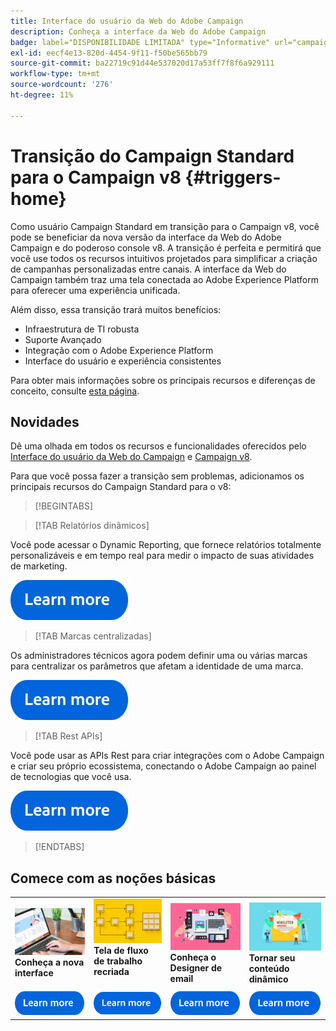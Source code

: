 ```yaml
---
title: Interface do usuário da Web do Adobe Campaign
description: Conheça a interface da Web do Adobe Campaign
badge: label="DISPONIBILIDADE LIMITADA" type="Informative" url="campaign-standard-migration-home.md" tooltip="Restrito a usuários migrados do Campaign Standard"
exl-id: eecf4e13-820d-4454-9f11-f50be565bb79
source-git-commit: ba22719c91d44e537020d17a53ff7f8f6a929111
workflow-type: tm+mt
source-wordcount: '276'
ht-degree: 11%

---
```


# Transição do Campaign Standard para o Campaign v8 {#triggers-home}

Como usuário Campaign Standard em transição para o Campaign v8, você pode se beneficiar da nova versão da interface da Web do Adobe Campaign e do poderoso console v8. A transição é perfeita e permitirá que você use todos os recursos intuitivos projetados para simplificar a criação de campanhas personalizadas entre canais. A interface da Web do Campaign também traz uma tela conectada ao Adobe Experience Platform para oferecer uma experiência unificada.

Além disso, essa transição trará muitos benefícios:

* Infraestrutura de TI robusta
* Suporte Avançado
* Integração com o Adobe Experience Platform
* Interface do usuário e experiência consistentes

Para obter mais informações sobre os principais recursos e diferenças de conceito, consulte [esta página](https://experienceleague.adobe.com/pt-br/docs/campaign-web/v8/release-notes/acs-migration).

## Novidades

Dê uma olhada em todos os recursos e funcionalidades oferecidos pelo [Interface do usuário da Web do Campaign](https://experienceleague.adobe.com/en/docs/campaign-web/v8/campaign-web-home?lang=pt-BR) e [Campaign v8](https://experienceleague.adobe.en/com/docs/campaign/campaign-v8/campaign-home?lang=pt-BR).

Para que você possa fazer a transição sem problemas, adicionamos os principais recursos do Campaign Standard para o v8:

>[!BEGINTABS]

>[!TAB Relatórios dinâmicos]

Você pode acessar o Dynamic Reporting, que fornece relatórios totalmente personalizáveis e em tempo real para medir o impacto de suas atividades de marketing.

[![imagem](assets/do-not-localize/learn-more-button.svg)](reporting/get-started-reporting.md)

>[!TAB Marcas centralizadas]

Os administradores técnicos agora podem definir uma ou várias marcas para centralizar os parâmetros que afetam a identidade de uma marca.

[![imagem](assets/do-not-localize/learn-more-button.svg)](branding/branding-gs.md)

>[!TAB Rest APIs]

Você pode usar as APIs Rest para criar integrações com o Adobe Campaign e criar seu próprio ecossistema, conectando o Adobe Campaign ao painel de tecnologias que você usa.

[![imagem](assets/do-not-localize/learn-more-button.svg)](api/get-started-apis.md)

>[!ENDTABS]

## Comece com as noções básicas

<table style="table-layout:fixed">
  <tr style="border: 0;">
    <td>
    <a href="https://experienceleague.adobe.com/en/docs/campaign-web/v8/start/user-interface"><img src="assets/do-not-localize/menu-ui.jpeg"></a>
    <div><strong>Conheça a nova interface</strong><br/></div>
    </td>
    <td>
    <a href="https://experienceleague.adobe.com/en/docs/campaign-web/v8/wf/gs-workflows"><img src="assets/do-not-localize/menu-workflows.jpeg"></a>
    <div><strong>Tela de fluxo de trabalho recriada</strong><br/></div><br/>
    </td>
    <td>
    <a href="https://experienceleague.adobe.com/en/docs/campaign-web/v8/msg/email/content/start-design/get-started-email-designer"><img src="assets/do-not-localize/menu-email.png"></a>
    <div><strong>Conheça o Designer de email</strong><br/>
    </div></td>
    <td>
    <a href="https://experienceleague.adobe.com/en/docs/campaign-web/v8/msg/dynamic-content/gs-personalization"><img src="assets/do-not-localize/menu-dynamic.png"></a>
    <div><strong>Tornar seu conteúdo dinâmico</strong><br/></div>
    </td>
  </tr>
  <tr style="border: 0;">
    <td align="center"><a href="https://experienceleague.adobe.com/en/docs/campaign-web/v8/start/user-interface"><img src="assets/do-not-localize/learn-more-button.svg"></a></td>
    <td align="center"><a href="https://experienceleague.adobe.com/en/docs/campaign-web/v8/wf/gs-workflows"><img src="assets/do-not-localize/learn-more-button.svg"></a></td>
    <td align="center"><a href="https://experienceleague.adobe.com/en/docs/campaign-web/v8/msg/email/content/start-design/get-started-email-designer"><img src="assets/do-not-localize/learn-more-button.svg"></a></td>
    <td align="center"><a href="https://experienceleague.adobe.com/en/docs/campaign-web/v8/msg/dynamic-content/gs-personalization"><img src="assets/do-not-localize/learn-more-button.svg"></a></td>
    </tr>
</table>
